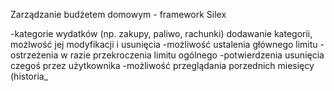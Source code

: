 Zarządzanie budżetem domowym - framework Silex

-kategorie wydatków (np. zakupy, paliwo, rachunki) dodawanie kategorii, możlwość jej modyfikacji i usunięcia
-możliwość ustalenia głównego limitu
-ostrzeżenia w razie przekroczenia limitu ogólnego
-potwierdzenia usunięcia czegoś przez użytkownika
-możliwość przeglądania porzednich miesięcy (historia_
